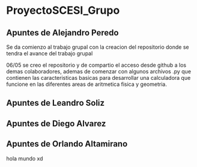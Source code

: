 # ProyectoSCESI_Grupo
## Apuntes de Alejandro Peredo
Se da comienzo al trabajo grupal con la creacion del repositorio donde se tendra el avance del trabajo grupal

06/05 se creo el repositorio y de compartio el acceso desde github a los demas colaboradores, ademas de comenzar con algunos archivos .py que contienen las caracteristicas basicas para desarrollar una calculadora que funcione en las diferentes areas de aritmetica fisica y geometria.

## Apuntes de Leandro Soliz

## Apuntes de Diego Alvarez

## Apuntes de Orlando Altamirano
hola mundo xd
